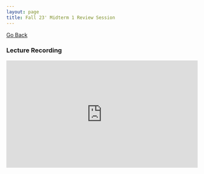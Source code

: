 ```yaml
---
layout: page
title: Fall 23' Midterm 1 Review Session
---
```


[Go Back](/teaching)

### Lecture Recording

<div style="position: relative; padding-bottom: 56.25%; height: 0; overflow: hidden;">
  <iframe src="https://youtu.be/lNJcj-s0UbM" frameborder="0" style="position: absolute; top: 0; left: 0; width: 100%; height: 100%;" allow="accelerometer; autoplay; clipboard-write; encrypted-media; gyroscope; picture-in-picture" allowfullscreen></iframe>
</div>
